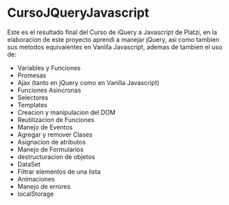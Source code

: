 # CursoJQueryJavascript
Este es el resultado final del Curso de iQuery a Javascript de Platzi, en la elaboracion de este proyecto aprendi a manejar jQuery, asi como tambien sus metodos equivalentes en Vanilla Javascript, ademas de tambien el uso de:
* Variables y Funciones
* Promesas
* Ajax (tanto en jQuery como en Vanilla Javascript)
* Funciones Asincronas
* Selectores
* Templates
* Creacion y manipulacion del DOM
* Reutilizacion de Funciones
* Manejo de Eventos
* Agregar y remover Clases
* Asignacion de atributos
* Manejo de Formularios
* destructuracion de objetos
* DataSet
* Filtrar elementos de una lista
* Animaciones
* Manejo de errores
* localStorage


